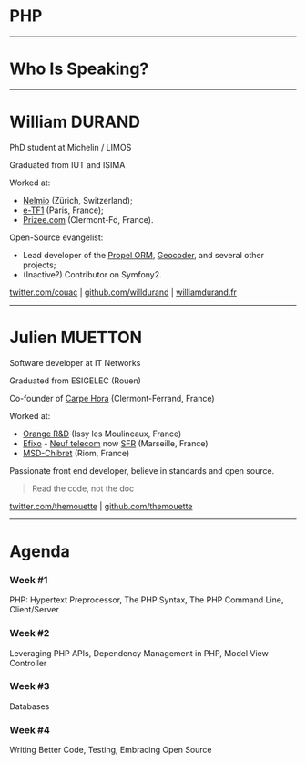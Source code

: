 # PHP

---

# Who Is Speaking?

---

# William DURAND

PhD student at Michelin / LIMOS

Graduated from IUT and ISIMA

Worked at:

* [Nelmio](http://nelm.io) (Zürich, Switzerland);
* [e-TF1](http://www.tf1.fr/) (Paris, France);
* [Prizee.com](http://prizee.com) (Clermont-Fd, France).

Open-Source evangelist:

* Lead developer of the [Propel ORM](http://propelorm.org),
[Geocoder](http://geocoder-php.org/), and several other projects;
* (Inactive?) Contributor on Symfony2.

[twitter.com/couac](https://twitter.com/couac)
 | [github.com/willdurand](https://github.com/willdurand)
 | [williamdurand.fr](http://www.williamdurand.fr)

---

# Julien MUETTON

Software developer at IT Networks

Graduated from ESIGELEC (Rouen)

Co-founder of [Carpe Hora](http://www.carpe-hora.com/) (Clermont-Ferrand, France)

Worked at:

* [Orange R&D](http://www.orange.fr) (Issy les Moulineaux, France)
* [Efixo]() - [Neuf telecom]() now [SFR]() (Marseille, France)
* [MSD-Chibret]() (Riom, France)

Passionate front end developer, believe in standards and open source.

> Read the code, not the doc

[twitter.com/themouette](https://twitter.com/themouette)
 | [github.com/themouette](https://github.com/themouette)

---

# Agenda

### Week #1

PHP: Hypertext Preprocessor, The PHP Syntax, The PHP Command Line, Client/Server

### Week #2

Leveraging PHP APIs, Dependency Management in PHP, Model View Controller

### Week #3

Databases

### Week #4

Writing Better Code, Testing, Embracing Open Source
